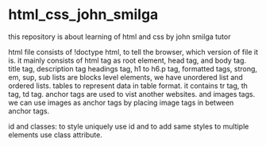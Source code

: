 # html_css_john_smilga

this repository is about learning of html and css by john smilga tutor

html file consists of !doctype html, to tell the browser, which version of file it is.
it mainly consists of html tag as root element, head tag, and body tag. title tag, description tag
headings tag, h1 to h6.p tag, formatted tags, strong, em, sup, sub
lists are blocks level elements,
we have unordered list and ordered lists.
tables to represent data in table format. it contains tr tag, th tag, td tag.
anchor tags are used to vist another websites. and images tags. we can use images as anchor tags by placing image tags in between anchor tags.

id and classes: to style uniquely use id and to add same styles to multiple elements use class attribute.
